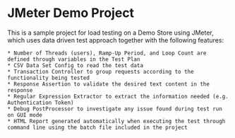 # JMeter Demo Project
This is a sample project for load testing on a Demo Store using JMeter, which uses data driven test approach together with the following features:

	* Number of Threads (users), Ramp-Up Period, and Loop Count are defined through variables in the Test Plan
	* CSV Data Set Config to read the test data
	* Transaction Controller to group requests according to the functionality being tested
	* Response Assertion to validate the desired text content in the response
	* Regular Expression Extractor to extract the information needed (e.g. Authentication Token)
	* Debug PostProcessor to investigate any issue found during test run on GUI mode
	* HTML Report generated automatically when executing the test through command line using the batch file included in the project
